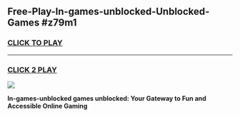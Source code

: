 
## Free-Play-ln-games-unblocked-Unblocked-Games #z79m1
<h3>
<a href="https://news.freeplayer.one?title=ln-games-unblocked&ref=8M">CLICK TO PLAY</a></h3>
<hr>

<h3>
<a href="https://news.freeplayer.one?title=ln-games-unblocked&ref=8M">CLICK 2 PLAY</a>
  
</h3>

<a href="https://news.freeplayer.one?title=ln-games-unblocked&ref=8M"><img src="https://clearcache.store/games.png"></a>


**ln-games-unblocked games unblocked: Your Gateway to Fun and Accessible Online Gaming**
